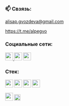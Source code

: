 ### 📫 Свзязь:

alisap.gvozdeva@gmail.com

https://t.me/alpegvo

### Социальные сети:
<p>
<a href="https://www.linkedin.com/in/alisa-gvozdeva-8a39559b/"><img src="https://img.shields.io/badge/linkedin-%230077B5.svg?&style=for-the-badge&logo=linkedin&logoColor=white"height=25</a> 
<a href="https://www.researchgate.net/profile/Alisa-Gvozdeva-2"><img src="https://img.shields.io/badge/Research_Gate-00CCBB.svg?&style=for-the-badge&logo=ResearchGate&logoColor=white"height=25></a>
<a href="https://www.strava.com/athletes/9664296"><img src="https://img.shields.io/badge/Strava-FC4C02?style=for-the-badge&logo=strava&logoColor=white"height=25></a>

### Стек:
<img src="https://img.shields.io/badge/Pandas-2C2D72?style=for-the-badge&logo=pandas&logoColor=white" height="25"> <img src="https://img.shields.io/badge/Numpy-777BB4?style=for-the-badge&logo=numpy&logoColor=white" height="25"> <img src="https://img.shields.io/badge/SciPy-654FF0?style=for-the-badge&logo=SciPy&logoColor=white" height="25"> <img src="https://img.shields.io/badge/Jupyter-F37626.svg?&style=for-the-badge&logo=Jupyter&logoColor=white" height="25">
<p>
<img src="https://img.shields.io/badge/PostgreSQL-316192?style=for-the-badge&logo=postgresql&logoColor=white" height="25">
<img src="https://vectorseek.com/wp-content/uploads/2023/08/Matlab-Logo-Vector.svg-.png" height="20">


<!--
**alpegvo/alpegvo** is a ✨ _special_ ✨ repository because its `README.md` (this file) appears on your GitHub profile.

Here are some ideas to get you started:

- 🔭 I’m currently working on ...
- 🌱 I’m currently learning ...
- 👯 I’m looking to collaborate on ...
- 🤔 I’m looking for help with ...
- 💬 Ask me about ...
- 📫 How to reach me: ...
- 😄 Pronouns: ...
- ⚡ Fun fact: ...
-->
